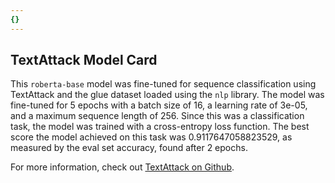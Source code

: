 ```yaml
---
{}
---
```

## TextAttack Model Card
This `roberta-base` model was fine-tuned for sequence classification using TextAttack 
and the glue dataset loaded using the `nlp` library. The model was fine-tuned 
for 5 epochs with a batch size of 16, a learning 
rate of 3e-05, and a maximum sequence length of 256. 
Since this was a classification task, the model was trained with a cross-entropy loss function. 
The best score the model achieved on this task was 0.9117647058823529, as measured by the 
eval set accuracy, found after 2 epochs.

For more information, check out [TextAttack on Github](https://github.com/QData/TextAttack).
